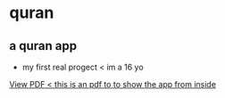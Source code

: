 # quran

## a quran app 
- my first real progect < im a 16 yo
      

[View PDF < this is an pdf to to show the app from inside](https://drive.google.com/file/d/1fyZjDR2KWY52J7oS2JNl_TaK6-eyOA5B/view?usp=drive_link)

